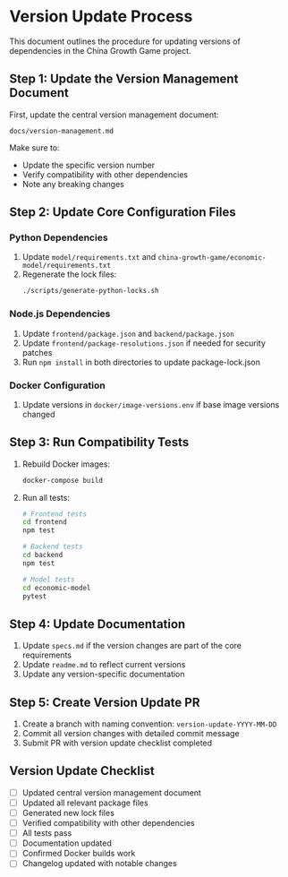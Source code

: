 # Version Update Process

This document outlines the procedure for updating versions of dependencies in the China Growth Game project.

## Step 1: Update the Version Management Document

First, update the central version management document:
```
docs/version-management.md
```

Make sure to:
- Update the specific version number
- Verify compatibility with other dependencies
- Note any breaking changes

## Step 2: Update Core Configuration Files

### Python Dependencies
1. Update `model/requirements.txt` and `china-growth-game/economic-model/requirements.txt`
2. Regenerate the lock files:
   ```bash
   ./scripts/generate-python-locks.sh
   ```

### Node.js Dependencies
1. Update `frontend/package.json` and `backend/package.json`
2. Update `frontend/package-resolutions.json` if needed for security patches
3. Run `npm install` in both directories to update package-lock.json

### Docker Configuration
1. Update versions in `docker/image-versions.env` if base image versions changed

## Step 3: Run Compatibility Tests

1. Rebuild Docker images:
   ```bash
   docker-compose build
   ```

2. Run all tests:
   ```bash
   # Frontend tests
   cd frontend
   npm test

   # Backend tests
   cd backend
   npm test

   # Model tests
   cd economic-model
   pytest
   ```

## Step 4: Update Documentation

1. Update `specs.md` if the version changes are part of the core requirements
2. Update `readme.md` to reflect current versions
3. Update any version-specific documentation

## Step 5: Create Version Update PR

1. Create a branch with naming convention: `version-update-YYYY-MM-DD`
2. Commit all version changes with detailed commit message
3. Submit PR with version update checklist completed

## Version Update Checklist

- [ ] Updated central version management document
- [ ] Updated all relevant package files
- [ ] Generated new lock files
- [ ] Verified compatibility with other dependencies
- [ ] All tests pass
- [ ] Documentation updated
- [ ] Confirmed Docker builds work
- [ ] Changelog updated with notable changes